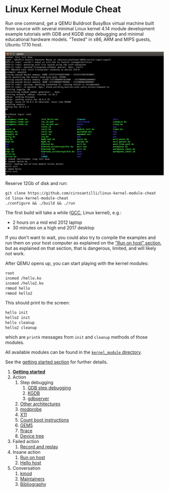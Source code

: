 # Linux Kernel Module Cheat

Run one command, get a QEMU Buildroot BusyBox virtual machine built from source with several minimal Linux kernel 4.14 module development example tutorials with GDB and KGDB step debugging and minimal educational hardware models. "Tested" in x86, ARM and MIPS guests, Ubuntu 17.10 host.

![](screenshot.png)

Reserve 12Gb of disk and run:

    git clone https://github.com/cirosantilli/linux-kernel-module-cheat
    cd linux-kernel-module-cheat
    ./configure && ./build && ./run

The first build will take a while ([GCC](https://stackoverflow.com/questions/10833672/buildroot-environment-with-host-toolchain), Linux kernel), e.g.:

- 2 hours on a mid end 2012 laptop
- 30 minutes on a high end 2017 desktop

If you don't want to wait, you could also try to compile the examples and run them on your host computer as explained on the ["Run on host" section](run-on-host.md), but as explained on that section, that is dangerous, limited, and will likely not work.

After QEMU opens up, you can start playing with the kernel modules:

    root
    insmod /hello.ko
    insmod /hello2.ko
    rmmod hello
    rmmod hello2

This should print to the screen:

    hello init
    hello2 init
    hello cleanup
    hello2 cleanup

which are `printk` messages from `init` and `cleanup` methods of those modules.

All available modules can be found in the [`kernel_module` directory](kernel_module/).

See the [getting started section](getting-started.md) for further details.

1.  [**Getting started**](getting-started.md)
1.  Action
    1.  Step debugging
        1.  [GDB step debugging](gdb-step-debugging.md)
        1.  [KGDB](kgdb.md)
        1.  [gdbserver](gdbserver.md)
    1.  [Other architectures](other-architectures.md)
    1.  [modprobe](modprobe.md)
    1.  [X11](x11.md)
    1.  [Count boot instructions](count-boot-instructions.md)
    1.  [GEM5](gem5.md)
    1.  [ftrace](ftrace.md)
    1.  [Device tree](device-tree.md)
1.  Failed action
    1.  [Record and replay](record-and-replay.md)
1.  Insane action
    1.  [Run on host](run-on-host.md)
    1.  [Hello host](hello_host/)
1.  Conversation
    1.  [kmod](kmod.md)
    1.  [Maintainers](maintainers.md)
    1.  [Bibliography](bibliography.md)
